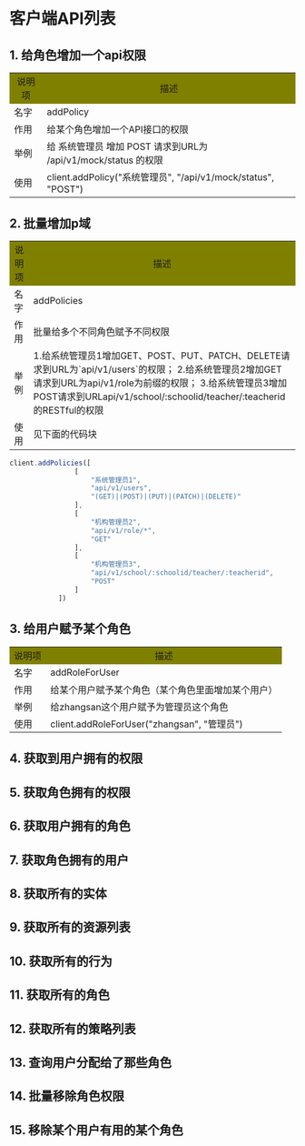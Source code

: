 # 客户端API列表
## 1. 给角色增加一个api权限
<table>
    <tr>
        <td align="center"  bgcolor = "#808000" >说明项</td>
        <td align="center"  bgcolor = "#808000" > 描述</td>
    <tr>
    <tr>
        <td align="left">名字</td>
        <td align="left"> addPolicy</td>
    <tr>
    <tr>
        <td align="left">作用</td>
        <td align="left">给某个角色增加一个API接口的权限</td>
    <tr>
    <tr>
        <td align="left">举例</td>
        <td align="left">给 系统管理员 增加 POST 请求到URL为 /api/v1/mock/status 的权限</td>
    <tr>
    <tr>
        <td align="left">使用</td>
        <td align="left">client.addPolicy("系统管理员", "/api/v1/mock/status", "POST")</td>
    <tr>
</table>

## 2. 批量增加p域
<table>
    <tr>
        <td align="center"  bgcolor = "#808000" >说明项</td>
        <td align="center"  bgcolor = "#808000" > 描述</td>
    <tr>
    <tr>
        <td align="left">名字</td>
        <td align="left"> addPolicies</td>
    <tr>
    <tr>
        <td align="left">作用</td>
        <td align="left">批量给多个不同角色赋予不同权限</td>
    <tr>
    <tr>
        <td align="left">举例</td>
        <td align="left">1.给系统管理员1增加GET、POST、PUT、PATCH、DELETE请求到URL为`api/v1/users`的权限；
        2.给系统管理员2增加GET请求到URL为api/v1/role为前缀的权限；
        3.给系统管理员3增加POST请求到URLapi/v1/school/:schoolid/teacher/:teacherid的RESTful的权限</td>
    <tr>
    <tr>
        <td align="left">使用</td>
        <td align="left">见下面的代码块</td>
    <tr>
</table>

```js
client.addPolicies([
                [
                    "系统管理员1",
                    "api/v1/users",
                    "(GET)|(POST)|(PUT)|(PATCH)|(DELETE)"
                ],
                [
                    "机构管理员2",
                    "api/v1/role/*",
                    "GET"
                ],
                [
                    "机构管理员3",
                    "api/v1/school/:schoolid/teacher/:teacherid",
                    "POST"
                ]
            ])
```

## 3. 给用户赋予某个角色
<table>
    <tr>
        <td align="center"  bgcolor = "#808000" >说明项</td>
        <td align="center"  bgcolor = "#808000" > 描述</td>
    <tr>
    <tr>
        <td align="left">名字</td>
        <td align="left">addRoleForUser</td>
    <tr>
    <tr>
        <td align="left">作用</td>
        <td align="left">给某个用户赋予某个角色（某个角色里面增加某个用户）</td>
    <tr>
    <tr>
        <td align="left">举例</td>
        <td align="left">给zhangsan这个用户赋予为管理员这个角色</td>
    <tr>
    <tr>
        <td align="left">使用</td>
        <td align="left">client.addRoleForUser("zhangsan", "管理员")</td>
    <tr>
</table>

## 4. 获取到用户拥有的权限
## 5. 获取角色拥有的权限
## 6. 获取用户拥有的角色
## 7. 获取角色拥有的用户
## 8. 获取所有的实体
## 9. 获取所有的资源列表
## 10. 获取所有的行为
## 11. 获取所有的角色
## 12. 获取所有的策略列表
## 13. 查询用户分配给了那些角色
## 14. 批量移除角色权限
## 15. 移除某个用户有用的某个角色

